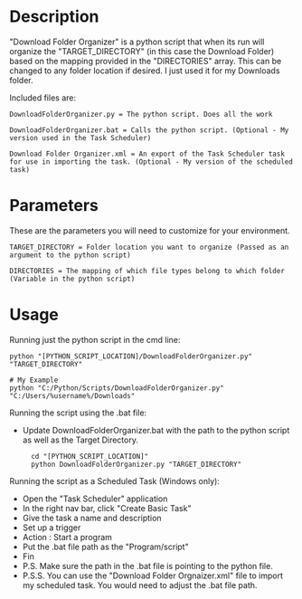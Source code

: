 
# Description
"Download Folder Organizer" is a python script that when its run will organize the "TARGET_DIRECTORY" (in this case the Download Folder) based on the mapping provided in the "DIRECTORIES" array. This can be changed to any folder location if desired. I just used it for my Downloads folder.  

Included files are:  

    DownloadFolderOrganizer.py = The python script. Does all the work

    DownloadFolderOrganizer.bat = Calls the python script. (Optional - My version used in the Task Scheduler)

    Download Folder Organizer.xml = An export of the Task Scheduler task for use in importing the task. (Optional - My version of the scheduled task)

# Parameters
These are the parameters you will need to customize for your environment.

    TARGET_DIRECTORY = Folder location you want to organize (Passed as an argument to the python script)

    DIRECTORIES = The mapping of which file types belong to which folder (Variable in the python script)

# Usage
Running just the python script in the cmd line:

    python "[PYTHON_SCRIPT_LOCATION]/DownloadFolderOrganizer.py" "TARGET_DIRECTORY"

    # My Example
    python "C:/Python/Scripts/DownloadFolderOrganizer.py" "C:/Users/%username%/Downloads"

Running the script using the .bat file:

- Update DownloadFolderOrganizer.bat with the path to the python script as well as the Target Directory.  

        cd "[PYTHON_SCRIPT_LOCATION]" 
        python DownloadFolderOrganizer.py "TARGET_DIRECTORY"

Running the script as a Scheduled Task (Windows only):
- Open the "Task Scheduler" application
- In the right nav bar, click "Create Basic Task"
- Give the task a name and description
- Set up a trigger
- Action : Start a program
- Put the .bat file path as the "Program/script"
- Fin
- P.S. Make sure the path in the .bat file is pointing to the python file.
- P.S.S. You can use the "Download Folder Orgnaizer.xml" file to import my scheduled task. You would need to adjust the .bat file path.

 